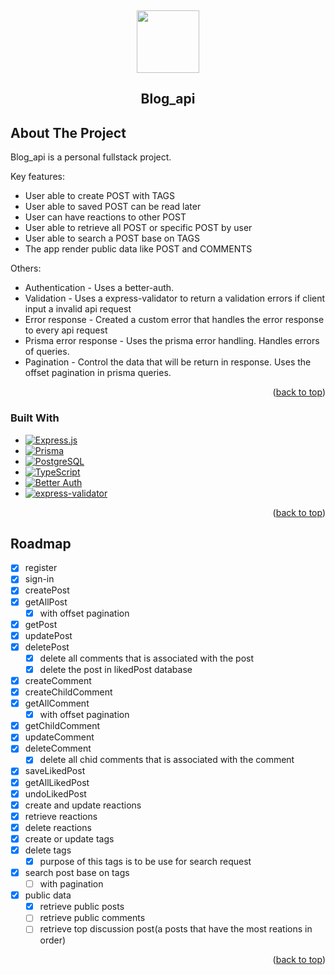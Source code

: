 <!-- PROJECT LOGO -->

<a id="readme-top"></a>
<br />

<div align="center">
  <image src="https://github.com/user-attachments/assets/b3dc80ba-8804-4cbd-bc6b-dd31fbb679ba" width="100px"/>
  <h2 align="center">Blog_api</h2>
</div>

<!-- ABOUT THE PROJECT -->

## About The Project

Blog_api is a personal fullstack project.

Key features:

- User able to create POST with TAGS
- User able to saved POST can be read later
- User can have reactions to other POST
- User able to retrieve all POST or specific POST by user
- User able to search a POST base on TAGS
- The app render public data like POST and COMMENTS

Others:

- Authentication - Uses a better-auth.
- Validation - Uses a express-validator to return a validation errors if client input a invalid api request
- Error response - Created a custom error that handles the error response to every api request
- Prisma error response - Uses the prisma error handling. Handles errors of queries.
- Pagination - Control the data that will be return in response. Uses the offset pagination in prisma queries.

<p align="right">(<a href="#readme-top">back to top</a>)</p>

### Built With

<!-- BADGES -->

- [![Express.js][Express.js-badge]][Express.js-url]
- [![Prisma][Prisma-badge]][Prisma-url]
- [![PostgreSQL][PostgreSQL-badge]][PostgreSQL-url]
- [![TypeScript][typescript-badge]][typescript-url]
- [![Better Auth][betterauth-badge]][betterauth-url]
- [![express-validator][express-validator-badge]][express-validator-url]

<!-- BADGES -->

[Express.js-badge]: https://img.shields.io/badge/Express.js-000000?style=for-the-badge&logo=express&logoColor=white
[Express.js-url]: https://expressjs.com/
[Prisma-badge]: https://img.shields.io/badge/Prisma-2D3748?style=for-the-badge&logo=prisma&logoColor=white
[Prisma-url]: https://www.prisma.io/
[PostgreSQL-badge]: https://img.shields.io/badge/PostgreSQL-336791?style=for-the-badge&logo=postgresql&logoColor=white
[PostgreSQL-url]: https://www.postgresql.org/
[typescript-badge]: https://img.shields.io/badge/TypeScript-3178C6?style=for-the-badge&logo=typescript&logoColor=white
[typescript-url]: https://www.typescriptlang.org/
[betterauth-badge]: https://img.shields.io/badge/Better%20Auth-1E293B?style=for-the-badge&logo=auth0&logoColor=white
[betterauth-url]: https://www.npmjs.com/package/better-auth
[express-validator-badge]: https://img.shields.io/badge/express--validator-6A1B9A?style=for-the-badge
[express-validator-url]: https://express-validator.github.io/docs/

<p align="right">(<a href="#readme-top">back to top</a>)</p>

<!-- ROADMAP -->

## Roadmap

- [x] register
- [x] sign-in
- [x] createPost
- [x] getAllPost
  - [x] with offset pagination
- [x] getPost
- [x] updatePost
- [x] deletePost
  - [x] delete all comments that is associated with the post
  - [x] delete the post in likedPost database
- [x] createComment
- [x] createChildComment
- [x] getAllComment
  - [x] with offset pagination
- [x] getChildComment
- [x] updateComment
- [x] deleteComment
  - [x] delete all chid comments that is associated with the comment
- [x] saveLikedPost
- [x] getAllLikedPost
- [x] undoLikedPost
- [x] create and update reactions
- [x] retrieve reactions
- [x] delete reactions
- [x] create or update tags
- [x] delete tags
  - [x] purpose of this tags is to be use for search request
- [x] search post base on tags
  - [ ] with pagination
- [x] public data
  - [x] retrieve public posts
  - [ ] retrieve public comments
  - [ ] retrieve top discussion post(a posts that have the most reations in order)

<p align="right">(<a href="#readme-top">back to top</a>)</p>
